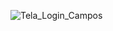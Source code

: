 ![Tela_Login_Campos](https://github.com/schuuulz/projeto-login/assets/126026883/17f09a80-177e-47fc-94d8-4e1d173bbdf4)
